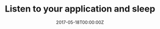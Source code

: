 ---
title: Listen to your application and sleep
date: 2017-05-18T00:00:00Z
slide: https://www.slideshare.net/GianlucaArbezzano/monitor-your-application-and-sleep
embedSlide: ""
video: https://www.youtube.com/watch?v=aGnmz6uxh4U
embedVideo: https://www.youtube.com/embed/aGnmz6uxh4U
eventName: Infoshare - Poland
eventLink: https://infoshare.pl/speakers/#p871
city: ""
links: {}

---